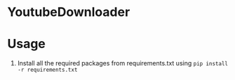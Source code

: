# YoutubeDownloader

# Usage
1. Install all the required packages from requirements.txt using `pip install -r requirements.txt`

